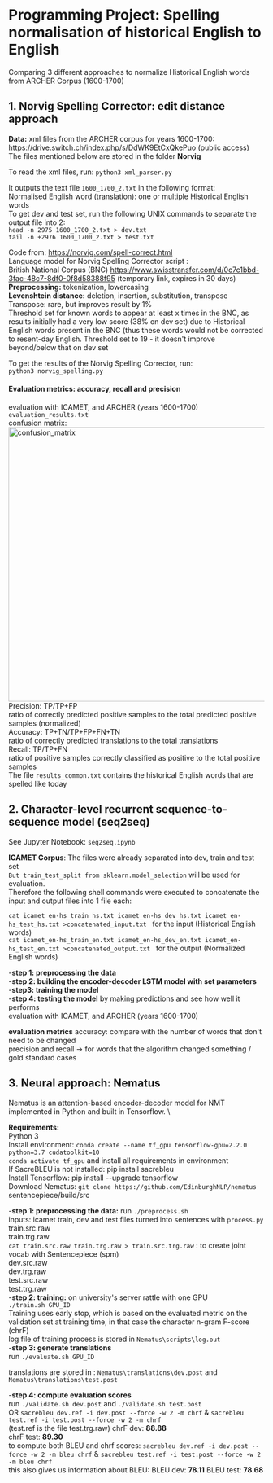 # Programming Project: Spelling normalisation of historical English to English
Comparing 3 different approaches to normalize Historical English words from ARCHER Corpus (1600-1700)

## 1. Norvig Spelling Corrector: edit distance approach

**Data:** xml files from the ARCHER corpus for years 1600-1700: \
https://drive.switch.ch/index.php/s/DdWK9EtCxQkePuo (public access) \
The files mentioned below are stored in the folder **Norvig** 

To read the xml files, run:
```python3 xml_parser.py``` 

It outputs the text file ```1600_1700_2.txt``` in the following format: \
Normalised English word (translation): one or multiple Historical English words \
To get dev and test set, run the following UNIX commands to separate the output file into 2: \
```head -n 2975 1600_1700_2.txt > dev.txt``` \
```tail -n +2976 1600_1700_2.txt > test.txt``` 

Code from: https://norvig.com/spell-correct.html \
Language model for Norvig Spelling Corrector script : \
British National Corpus (BNC) https://www.swisstransfer.com/d/0c7c1bbd-3fac-48c7-8df0-0f8d58388f95 (temporary link, expires in 30 days)\
**Preprocessing:**  tokenization, lowercasing \
**Levenshtein distance:** deletion, insertion, substitution, transpose \
Transpose: rare, but improves result by 1% \
Threshold set for known words to appear at least x times in the BNC, as results initially had a very low score (38% on dev set) due to Historical English words present in the BNC (thus these words would not be corrected to resent-day English. Threshold set to 19 - it doesn't improve beyond/below that on dev set

To get the results of the Norvig Spelling Corrector, run: \
```python3 norvig_spelling.py``` 

#### Evaluation metrics: accuracy, recall and precision
evaluation with ICAMET, and ARCHER (years 1600-1700) \
```evaluation_results.txt``` \
confusion matrix: \
<img width="539" alt="confusion_matrix" src="https://user-images.githubusercontent.com/56045665/155241341-60a0bc04-fad7-4596-9134-54baa25dc801.png"> \
Precision: TP/TP+FP \
ratio of correctly predicted positive samples to the total predicted positive samples (normalized) \
Accuracy: TP+TN/TP+FP+FN+TN \
ratio of correctly predicted translations to the total translations \
Recall: TP/TP+FN \
ratio of positive samples correctly classified as positive to the total positive samples \
The file ```results_common.txt``` contains the historical English words that are spelled like today

## 2. Character-level recurrent sequence-to-sequence model (seq2seq) 

See Jupyter Notebook: ```seq2seq.ipynb```

**ICAMET Corpus**: The files were already separated into dev, train and test set  \
```But train_test_split from sklearn.model_selection``` will be used for evaluation. \
Therefore the following shell commands were executed to concatenate the input and output files into 1 file each: 

```cat icamet_en-hs_train_hs.txt icamet_en-hs_dev_hs.txt icamet_en-hs_test_hs.txt >concatenated_input.txt ``` for the input (Historical English words) \
```cat icamet_en-hs_train_en.txt icamet_en-hs_dev_en.txt icamet_en-hs_test_en.txt >concatenated_output.txt ``` for the output (Normalized English words) 

-**step 1: preprocessing the data** \
-**step 2: building the encoder-decoder LSTM model with set parameters** \
-**step3: training the model** \
-**step 4: testing the model** by making predictions and see how well it performs \
evaluation with ICAMET, and ARCHER (years 1600-1700) 

**evaluation metrics**
accuracy: compare with the number of words that don't need to be changed \
precision and recall -> for words that the algorithm changed something / gold standard cases 

## 3. Neural approach: Nematus

Nematus is an attention-based encoder-decoder model for NMT implemented in
Python and built in Tensorflow. \

**Requirements:** \
Python 3 \
Install environment: ```conda create --name tf_gpu tensorflow-gpu=2.2.0 python=3.7 cudatoolkit=10``` \
```conda activate tf_gpu``` and install all requirements in environment \
If SacreBLEU is not installed: pip install sacrebleu \
Install Tensorflow: pip install --upgrade tensorflow \
Download Nematus: ```git clone https://github.com/EdinburghNLP/nematus``` \
sentencepiece/build/src

-**step 1: preprocessing the data:** run ```./preprocess.sh``` \
inputs: icamet train, dev and test files turned into sentences with ```process.py```\
train.src.raw \
train.trg.raw \
```cat train.src.raw train.trg.raw > train.src.trg.raw``` : to create joint vocab with Sentencepiece (spm) \
dev.src.raw \
dev.trg.raw \
test.src.raw \
test.trg.raw \
-**step 2: training:** on university's server rattle with one GPU \
```./train.sh GPU_ID``` \
Training uses early stop, which is based on the evaluated metric on the validation
set at training time, in that case the character n-gram F-score (chrF) \
log file of training process is stored in ```Nematus\scripts\log.out``` \
-**step 3: generate translations** \
run ```./evaluate.sh GPU_ID```

translations are stored in : ```Nematus\translations\dev.post``` and ```Nematus\translations\test.post```

-**step 4: compute evaluation scores** \
run ```./validate.sh dev.post``` and ```./validate.sh test.post``` \
OR ```sacrebleu dev.ref -i dev.post --force -w 2 -m chrf``` & ```sacrebleu test.ref -i test.post --force -w 2 -m chrf``` \
(test.ref is the file test.trg.raw)
chrF dev: **88.88** \
chrF test: **89.30** \
to compute both BLEU and chrf scores: ```sacrebleu dev.ref -i dev.post --force -w 2 -m bleu chrf``` & ```sacrebleu test.ref -i test.post --force -w 2 -m bleu chrf``` \
this also gives us information about BLEU:
BLEU dev: **78.11**
BLEU test: **78.68** 

